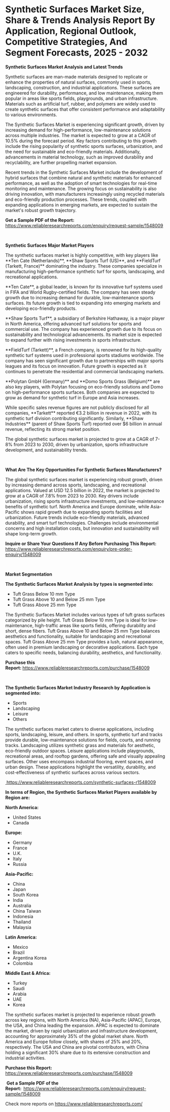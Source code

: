 <p><h1>Synthetic Surfaces Market Size, Share & Trends Analysis Report By Application, Regional Outlook, Competitive Strategies, And Segment Forecasts, 2025 - 2032</h1></p><p><strong>Synthetic Surfaces Market Analysis and Latest Trends</strong></p>
<p><p>Synthetic surfaces are man-made materials designed to replicate or enhance the properties of natural surfaces, commonly used in sports, landscaping, construction, and industrial applications. These surfaces are engineered for durability, performance, and low maintenance, making them popular in areas like sports fields, playgrounds, and urban infrastructure. Materials such as artificial turf, rubber, and polymers are widely used to create synthetic surfaces that offer consistent performance and adaptability to various environments.</p><p>The Synthetic Surfaces Market is experiencing significant growth, driven by increasing demand for high-performance, low-maintenance solutions across multiple industries. The market is expected to grow at a CAGR of 10.5% during the forecast period. Key factors contributing to this growth include the rising popularity of synthetic sports surfaces, urbanization, and the need for sustainable and eco-friendly materials. Additionally, advancements in material technology, such as improved durability and recyclability, are further propelling market expansion.</p><p>Recent trends in the Synthetic Surfaces Market include the development of hybrid surfaces that combine natural and synthetic materials for enhanced performance, as well as the adoption of smart technologies for real-time monitoring and maintenance. The growing focus on sustainability is also driving innovation, with manufacturers increasingly using recycled materials and eco-friendly production processes. These trends, coupled with expanding applications in emerging markets, are expected to sustain the market's robust growth trajectory.</p></p>
<p><strong>Get a Sample PDF of the Report:&nbsp;</strong> <a href="https://www.reliableresearchreports.com/enquiry/request-sample/1548009?utm_campaign=2123&utm_medium=2&utm_source=Github&utm_content=ia&utm_term=29012025&utm_id=synthetic-surfaces">https://www.reliableresearchreports.com/enquiry/request-sample/1548009</a></p>
<p>&nbsp;</p>
<p><strong>Synthetic Surfaces Major Market Players</strong></p>
<p><p>The synthetic surfaces market is highly competitive, with key players like **Ten Cate (Netherlands)**, **Shaw Sports Turf (US)**, and **FieldTurf (Tarkett, France)** dominating the industry. These companies specialize in manufacturing high-performance synthetic turf for sports, landscaping, and recreational applications. </p><p>**Ten Cate**, a global leader, is known for its innovative turf systems used in FIFA and World Rugby-certified fields. The company has seen steady growth due to increasing demand for durable, low-maintenance sports surfaces. Its future growth is tied to expanding into emerging markets and developing eco-friendly products.</p><p>**Shaw Sports Turf**, a subsidiary of Berkshire Hathaway, is a major player in North America, offering advanced turf solutions for sports and commercial use. The company has experienced growth due to its focus on sustainability and technological advancements. Its market size is expected to expand further with rising investments in sports infrastructure.</p><p>**FieldTurf (Tarkett)**, a French company, is renowned for its high-quality synthetic turf systems used in professional sports stadiums worldwide. The company has seen significant growth due to partnerships with major sports leagues and its focus on innovation. Future growth is expected as it continues to penetrate the residential and commercial landscaping markets.</p><p>**Polytan GmbH (Germany)** and **Domo Sports Grass (Belgium)** are also key players, with Polytan focusing on eco-friendly solutions and Domo on high-performance sports surfaces. Both companies are expected to grow as demand for synthetic turf in Europe and Asia increases.</p><p>While specific sales revenue figures are not publicly disclosed for all companies, **Tarkett** reported €3.2 billion in revenue in 2022, with its synthetic turf division contributing significantly. Similarly, **Shaw Industries** (parent of Shaw Sports Turf) reported over $6 billion in annual revenue, reflecting its strong market position.</p><p>The global synthetic surfaces market is projected to grow at a CAGR of 7-8% from 2023 to 2030, driven by urbanization, sports infrastructure development, and sustainability trends.</p></p>
<p>&nbsp;</p>
<p><strong>What Are The Key Opportunities For Synthetic Surfaces Manufacturers?</strong></p>
<p><p>The global synthetic surfaces market is experiencing robust growth, driven by increasing demand across sports, landscaping, and recreational applications. Valued at USD 12.5 billion in 2022, the market is projected to grow at a CAGR of 7.8% from 2023 to 2030. Key drivers include urbanization, rising sports infrastructure investments, and low-maintenance benefits of synthetic turf. North America and Europe dominate, while Asia-Pacific shows rapid growth due to expanding sports facilities and urbanization. Future trends include eco-friendly materials, advanced durability, and smart turf technologies. Challenges include environmental concerns and high installation costs, but innovation and sustainability will shape long-term growth.</p></p>
<p><strong>Inquire or Share Your Questions If Any Before Purchasing This Report:</strong> <a href="https://www.reliableresearchreports.com/enquiry/pre-order-enquiry/1548009?utm_campaign=2123&utm_medium=2&utm_source=Github&utm_content=ia&utm_term=29012025&utm_id=synthetic-surfaces">https://www.reliableresearchreports.com/enquiry/pre-order-enquiry/1548009</a></p>
<p>&nbsp;</p>
<p><strong>Market Segmentation</strong></p>
<p><strong>The Synthetic Surfaces Market Analysis by types is segmented into:</strong></p>
<p><ul><li>Tuft Grass Below 10 mm Type</li><li>Tuft Grass Above 10 and Below 25 mm Type</li><li>Tuft Grass Above 25 mm Type</li></ul></p>
<p><p>The Synthetic Surfaces Market includes various types of tuft grass surfaces categorized by pile height. Tuft Grass Below 10 mm Type is ideal for low-maintenance, high-traffic areas like sports fields, offering durability and short, dense fibers. Tuft Grass Above 10 and Below 25 mm Type balances aesthetics and functionality, suitable for landscaping and recreational spaces. Tuft Grass Above 25 mm Type provides a lush, natural appearance, often used in premium landscaping or decorative applications. Each type caters to specific needs, balancing durability, aesthetics, and functionality.</p></p>
<p><strong>Purchase this Report:&nbsp;</strong><a href="https://www.reliableresearchreports.com/purchase/1548009?utm_campaign=2123&utm_medium=2&utm_source=Github&utm_content=ia&utm_term=29012025&utm_id=synthetic-surfaces">https://www.reliableresearchreports.com/purchase/1548009</a></p>
<p>&nbsp;</p>
<p><strong>The Synthetic Surfaces Market Industry Research by Application is segmented into:</strong></p>
<p><ul><li>Sports</li><li>Landscaping</li><li>Leisure</li><li>Others</li></ul></p>
<p><p>The synthetic surfaces market caters to diverse applications, including sports, landscaping, leisure, and others. In sports, synthetic turf and tracks provide durable, low-maintenance solutions for fields, courts, and running tracks. Landscaping utilizes synthetic grass and materials for aesthetic, eco-friendly outdoor spaces. Leisure applications include playgrounds, recreational areas, and rooftop gardens, offering safe and visually appealing surfaces. Other uses encompass industrial flooring, event spaces, and urban design. These applications highlight the versatility, durability, and cost-effectiveness of synthetic surfaces across various sectors.</p></p>
<p><a href="https://www.reliableresearchreports.com/synthetic-surfaces-r1548009?utm_campaign=2123&utm_medium=2&utm_source=Github&utm_content=ia&utm_term=29012025&utm_id=synthetic-surfaces">&nbsp;https://www.reliableresearchreports.com/synthetic-surfaces-r1548009</a></p>
<p><strong>In terms of Region, the Synthetic Surfaces Market Players available by Region are:</strong></p>
<p>
    <p> <strong> North America: </strong>
        <ul>
            <li>United States</li>
            <li>Canada</li>
        </ul>
        </p> 
    <p> <strong> Europe: </strong>
        <ul>
            <li>Germany</li>
            <li>France</li>
            <li>U.K.</li>
            <li>Italy</li>
            <li>Russia</li>
        </ul>
        </p> 
    <p> <strong> Asia-Pacific: </strong>
        <ul>
            <li>China</li>
            <li>Japan</li>
            <li>South Korea</li>
            <li>India</li>
            <li>Australia</li>
            <li>China Taiwan</li>
            <li>Indonesia</li>
            <li>Thailand</li>
            <li>Malaysia</li>
        </ul>
        </p> 
    <p> <strong> Latin America: </strong>
        <ul>
            <li>Mexico</li>
            <li>Brazil</li>
            <li>Argentina Korea</li>
            <li>Colombia</li>
        </ul>
        </p> 
    <p> <strong> Middle East & Africa: </strong>
        <ul>
            <li>Turkey</li>
            <li>Saudi</li>
            <li>Arabia</li>
            <li>UAE</li>
            <li>Korea</li>
        </ul>
    </p>
    </p>
<p><p>The synthetic surfaces market is projected to experience robust growth across key regions, with North America (NA), Asia-Pacific (APAC), Europe, the USA, and China leading the expansion. APAC is expected to dominate the market, driven by rapid urbanization and infrastructure development, accounting for approximately 35% of the global market share. North America and Europe follow closely, with shares of 25% and 20%, respectively. The USA and China are pivotal contributors, with China holding a significant 30% share due to its extensive construction and industrial activities.</p></p>
<p><strong>Purchase this Report: </strong><a href="https://www.reliableresearchreports.com/purchase/1548009?utm_campaign=2123&utm_medium=2&utm_source=Github&utm_content=ia&utm_term=29012025&utm_id=synthetic-surfaces">https://www.reliableresearchreports.com/purchase/1548009</a></p>
<p>&nbsp;<strong>Get a Sample PDF of the Report:&nbsp;&nbsp;</strong><a href="https://www.reliableresearchreports.com/enquiry/request-sample/1548009?utm_campaign=2123&utm_medium=2&utm_source=Github&utm_content=ia&utm_term=29012025&utm_id=synthetic-surfaces">https://www.reliableresearchreports.com/enquiry/request-sample/1548009</a></p>
<p><strong></strong></p>
<p>Check more reports on <a href="https://www.reliableresearchreports.com/?utm_campaign=2123&utm_medium=2&utm_source=Github&utm_content=ia&utm_term=29012025&utm_id=synthetic-surfaces">https://www.reliableresearchreports.com/</a></p>